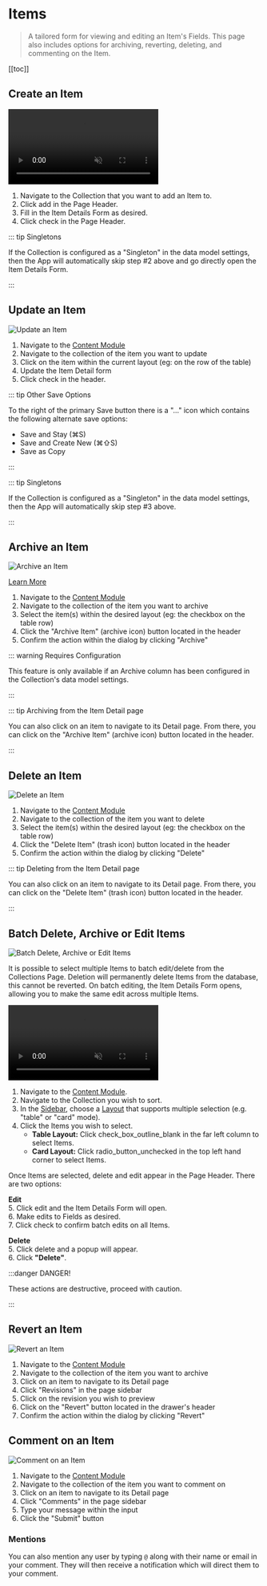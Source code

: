 # Items

> A tailored form for viewing and editing an Item's Fields. This page also includes options for archiving, reverting,
> deleting, and commenting on the Item.

[[toc]]

## Create an Item

<video autoplay muted loop controls title="Create an Item">
	<source src="" type="video/mp4" />
</video>

1. Navigate to the Collection that you want to add an Item to.
2. Click <span mi btn>add</span> in the Page Header.
3. Fill in the Item Details Form as desired.
4. Click <span mi btn>check</span> in the Page Header.

::: tip Singletons

If the Collection is configured as a "Singleton" in the data model settings, then the App will automatically skip step
#2 above and go directly open the Item Details Form.

:::

## Update an Item

![Update an Item](image.webp)

1. Navigate to the [Content Module](/app/overview#1.-module-bar)
2. Navigate to the collection of the item you want to update
3. Click on the item within the current layout (eg: on the row of the table)
4. Update the Item Detail form
5. Click <span mi btn>check</span> in the header.

::: tip Other Save Options

To the right of the primary Save button there is a "..." icon which contains the following alternate save options:

- Save and Stay (⌘S)
- Save and Create New (⌘⇧S)
- Save as Copy

:::

::: tip Singletons

If the Collection is configured as a "Singleton" in the data model settings, then the App will automatically skip step
#3 above.

:::

## Archive an Item

![Archive an Item](image.webp)

[Learn More](/app/content-items/#archive-an-item)

1. Navigate to the [Content Module](/app/overview#1.-module-bar)
2. Navigate to the collection of the item you want to archive
3. Select the item(s) within the desired layout (eg: the checkbox on the table row)
4. Click the "Archive Item" (archive icon) button located in the header
5. Confirm the action within the dialog by clicking "Archive"

::: warning Requires Configuration

This feature is only available if an Archive column has been configured in the Collection's data model settings.

:::

::: tip Archiving from the Item Detail page

You can also click on an item to navigate to its Detail page. From there, you can click on the "Archive Item" (archive
icon) button located in the header.

:::

## Delete an Item

![Delete an Item](image.webp)

1. Navigate to the [Content Module](/app/overview#1.-module-bar)
2. Navigate to the collection of the item you want to delete
3. Select the item(s) within the desired layout (eg: the checkbox on the table row)
4. Click the "Delete Item" (trash icon) button located in the header
5. Confirm the action within the dialog by clicking "Delete"

::: tip Deleting from the Item Detail page

You can also click on an item to navigate to its Detail page. From there, you can click on the "Delete Item" (trash
icon) button located in the header.

:::

## Batch Delete, Archive or Edit Items

![Batch Delete, Archive or Edit Items](image.webp)

It is possible to select multiple Items to batch edit/delete from the Collections Page. Deletion will permanently delete
Items from the database, this cannot be reverted. On batch editing, the Item Details Form opens, allowing you to make
the same edit across multiple Items.

<video autoplay muted loop controls title="Batch Edit Items">
	<source src="" type="video/mp4" />
</video>

1. Navigate to the [Content Module](/app/overview/#_1-module-bar).
2. Navigate to the Collection you wish to sort.
3. In the [Sidebar](/app/overview/#_4-sidebar), choose a [Layout](/#adjust-item-layouts) that supports multiple
   selection (e.g. "table" or "card" mode).
4. Click the Items you wish to select.
   - **Table Layout:** Click <span mi icon>check_box_outline_blank</span> in the far left column to select Items.
   - **Card Layout:** Click <span mi icon>radio_button_unchecked</span> in the top left hand corner to select Items.

Once Items are selected, <span mi btn dngr>delete</span> and <span mi btn warning>edit</span> appear in the Page Header.
There are two options:

**Edit**\
5. Click <span mi btn warning>edit</span> and the Item Details Form will open.\
6. Make edits to Fields as desired.\
7. Click <span mi btn>check</span> to confirm batch edits on all Items.

**Delete**\
5. Click <span mi btn dngr>delete</span> and a popup will appear.\
6. Click **"Delete"**.

:::danger DANGER!

These actions are destructive, proceed with caution.

:::

## Revert an Item

![Revert an Item](image.webp)

1. Navigate to the [Content Module](/app/overview#1.-module-bar)
2. Navigate to the collection of the item you want to archive
3. Click on an item to navigate to its Detail page
4. Click "Revisions" in the page sidebar
5. Click on the revision you wish to preview
6. Click on the "Revert" button located in the drawer's header
7. Confirm the action within the dialog by clicking "Revert"

## Comment on an Item

![Comment on an Item](image.webp)

1. Navigate to the [Content Module](/app/overview#1.-module-bar)
2. Navigate to the collection of the item you want to comment on
3. Click on an item to navigate to its Detail page
4. Click "Comments" in the page sidebar
5. Type your message within the input
6. Click the "Submit" button

### Mentions

You can also mention any user by typing `@` along with their name or email in your comment. They will then receive a
notification which will direct them to your comment.
